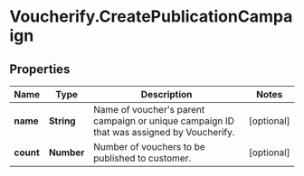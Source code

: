 # Voucherify.CreatePublicationCampaign

## Properties

Name | Type | Description | Notes
------------ | ------------- | ------------- | -------------
**name** | **String** | Name of voucher&#39;s parent campaign or unique campaign ID that was assigned by Voucherify. | [optional] 
**count** | **Number** | Number of vouchers to be published to customer. | [optional] 



